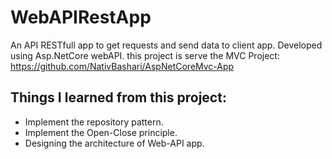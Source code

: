 # WebAPIRestApp
An API RESTfull app to get requests and send data to client app. Developed using Asp.NetCore webAPI.
this project is serve the MVC Project: https://github.com/NativBashari/AspNetCoreMvc-App
## Things I learned from this project:
- Implement the repository pattern.
- Implement the Open-Close principle.
- Designing the architecture of Web-API app.
